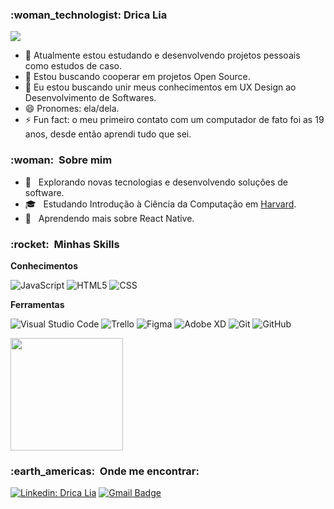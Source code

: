 <h3> :woman_technologist:&nbsp;Drica Lia </h3>

![](https://komarev.com/ghpvc/?username=dricalia&color=006bed)

- 🔭 Atualmente estou estudando e desenvolvendo projetos pessoais como estudos de caso.
- 👯 Estou buscando cooperar em projetos Open Source.
- 🤔 Eu estou buscando unir meus conhecimentos em UX Design ao Desenvolvimento de Softwares.
- 😄 Pronomes: ela/dela.
- ⚡ Fun fact: o meu primeiro contato com um computador de fato foi as 19 anos, desde então aprendi tudo que sei.

<h3> :woman: &nbsp;Sobre mim </h3>

- 🤔 &nbsp; Explorando novas tecnologias e desenvolvendo soluções de software.
- 🎓 &nbsp; Estudando Introdução à Ciência da Computação em <a href="https://www.edx.org/course/introduction-computer-science-harvardx-cs50x">Harvard</a>.
- 🌱 &nbsp; Aprendendo mais sobre React Native.

<h3> :rocket: &nbsp;Minhas Skills </h3>

**Conhecimentos**

  ![JavaScript](https://img.shields.io/badge/-JavaScript-333333?style=flat&logo=javascript)
  ![HTML5](https://img.shields.io/badge/-HTML5-333333?style=flat&logo=HTML5)
  ![CSS](https://img.shields.io/badge/-CSS-333333?style=flat&logo=CSS3&logoColor=1572B6)



**Ferramentas**

  ![Visual Studio Code](https://img.shields.io/badge/-Visual%20Studio%20Code-333333?style=flat&logo=visual-studio-code&logoColor=007ACC)
  ![Trello](https://img.shields.io/badge/-Trello-333333?style=flat&logo=trello&logoColor=007ACC)
  ![Figma](https://img.shields.io/badge/-Figma-333333?style=flat&logo=figma&logoColor=007ACC)
  ![Adobe XD](https://img.shields.io/badge/-Adobe%20XD-333333?style=flat&logo=adobe-xd&logoColor=007ACC)
  ![Git](https://img.shields.io/badge/-Git-333333?style=flat&logo=git)
  ![GitHub](https://img.shields.io/badge/-GitHub-333333?style=flat&logo=github)
<br/>

<a href="https://github.com/dricalia">
  <img height="180em" src="https://github-readme-stats.vercel.app/api?username=dricalia&theme=dracula&show_icons=true" />
</a>

<br/>

<h3> :earth_americas: &nbsp;Onde me encontrar: </h3> 

[![Linkedin: Drica Lia](https://img.shields.io/badge/-Drica-blue?style=flat-square&logo=Linkedin&logoColor=white&link=https://www.linkedin.com/in/dricalia/)](https://www.linkedin.com/in/dricalia/)
[![Gmail Badge](https://img.shields.io/badge/-dricaliasimoes@email.com-006bed?style=flat-square&logo=Gmail&logoColor=white&link=mailto:dricaliasimoes@gmail.com)](mailto:dricaliasimoes@gmail.com)
